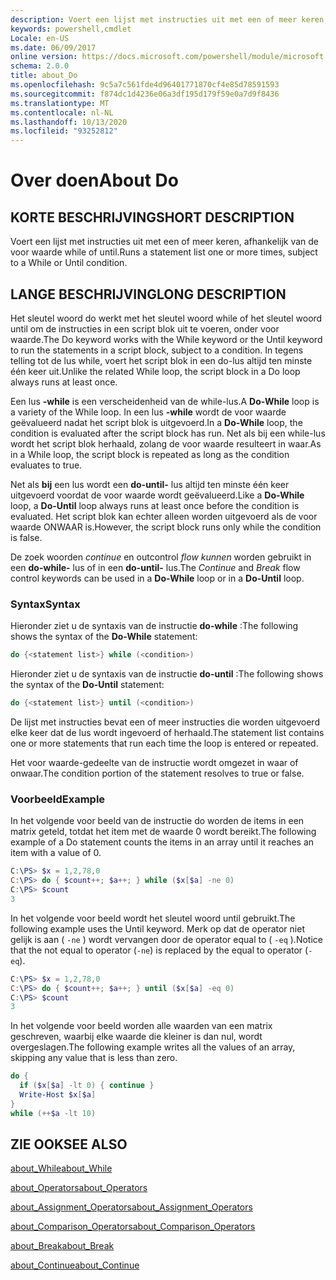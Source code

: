 ```yaml
---
description: Voert een lijst met instructies uit met een of meer keren, afhankelijk van de voor waarde while of until.
keywords: powershell,cmdlet
Locale: en-US
ms.date: 06/09/2017
online version: https://docs.microsoft.com/powershell/module/microsoft.powershell.core/about/about_do?view=powershell-5.1&WT.mc_id=ps-gethelp
schema: 2.0.0
title: about_Do
ms.openlocfilehash: 9c5a7c561fde4d96401771870cf4e85d78591593
ms.sourcegitcommit: f874dc1d4236e06a3df195d179f59e0a7d9f8436
ms.translationtype: MT
ms.contentlocale: nl-NL
ms.lasthandoff: 10/13/2020
ms.locfileid: "93252812"
---
```

# <a name="about-do"></a><span data-ttu-id="c5917-104">Over doen</span><span class="sxs-lookup"><span data-stu-id="c5917-104">About Do</span></span>

## <a name="short-description"></a><span data-ttu-id="c5917-105">KORTE BESCHRIJVING</span><span class="sxs-lookup"><span data-stu-id="c5917-105">SHORT DESCRIPTION</span></span>

<span data-ttu-id="c5917-106">Voert een lijst met instructies uit met een of meer keren, afhankelijk van de voor waarde while of until.</span><span class="sxs-lookup"><span data-stu-id="c5917-106">Runs a statement list one or more times, subject to a While or Until condition.</span></span>

## <a name="long-description"></a><span data-ttu-id="c5917-107">LANGE BESCHRIJVING</span><span class="sxs-lookup"><span data-stu-id="c5917-107">LONG DESCRIPTION</span></span>

<span data-ttu-id="c5917-108">Het sleutel woord do werkt met het sleutel woord while of het sleutel woord until om de instructies in een script blok uit te voeren, onder voor waarde.</span><span class="sxs-lookup"><span data-stu-id="c5917-108">The Do keyword works with the While keyword or the Until keyword to run the statements in a script block, subject to a condition.</span></span> <span data-ttu-id="c5917-109">In tegens telling tot de lus while, voert het script blok in een do-lus altijd ten minste één keer uit.</span><span class="sxs-lookup"><span data-stu-id="c5917-109">Unlike the related While loop, the script block in a Do loop always runs at least once.</span></span>

<span data-ttu-id="c5917-110">Een lus **-while** is een verscheidenheid van de while-lus.</span><span class="sxs-lookup"><span data-stu-id="c5917-110">A **Do-While** loop is a variety of the While loop.</span></span> <span data-ttu-id="c5917-111">In een lus **-while** wordt de voor waarde geëvalueerd nadat het script blok is uitgevoerd.</span><span class="sxs-lookup"><span data-stu-id="c5917-111">In a **Do-While** loop, the condition is evaluated after the script block has run.</span></span> <span data-ttu-id="c5917-112">Net als bij een while-lus wordt het script blok herhaald, zolang de voor waarde resulteert in waar.</span><span class="sxs-lookup"><span data-stu-id="c5917-112">As in a While loop, the script block is repeated as long as the condition evaluates to true.</span></span>

<span data-ttu-id="c5917-113">Net als **bij** een lus wordt een **do-until-** lus altijd ten minste één keer uitgevoerd voordat de voor waarde wordt geëvalueerd.</span><span class="sxs-lookup"><span data-stu-id="c5917-113">Like a **Do-While** loop, a **Do-Until** loop always runs at least once before the condition is evaluated.</span></span> <span data-ttu-id="c5917-114">Het script blok kan echter alleen worden uitgevoerd als de voor waarde ONWAAR is.</span><span class="sxs-lookup"><span data-stu-id="c5917-114">However, the script block runs only while the condition is false.</span></span>

<span data-ttu-id="c5917-115">De zoek woorden *continue* en outcontrol *flow kunnen* worden gebruikt in een **do-while-** lus of in een **do-until-** lus.</span><span class="sxs-lookup"><span data-stu-id="c5917-115">The *Continue* and *Break* flow control keywords can be used in a **Do-While** loop or in a **Do-Until** loop.</span></span>

### <a name="syntax"></a><span data-ttu-id="c5917-116">Syntax</span><span class="sxs-lookup"><span data-stu-id="c5917-116">Syntax</span></span>

<span data-ttu-id="c5917-117">Hieronder ziet u de syntaxis van de instructie **do-while** :</span><span class="sxs-lookup"><span data-stu-id="c5917-117">The following shows the syntax of the **Do-While** statement:</span></span>

```powershell
do {<statement list>} while (<condition>)
```

<span data-ttu-id="c5917-118">Hieronder ziet u de syntaxis van de instructie **do-until** :</span><span class="sxs-lookup"><span data-stu-id="c5917-118">The following shows the syntax of the **Do-Until** statement:</span></span>

```powershell
do {<statement list>} until (<condition>)
```

<span data-ttu-id="c5917-119">De lijst met instructies bevat een of meer instructies die worden uitgevoerd elke keer dat de lus wordt ingevoerd of herhaald.</span><span class="sxs-lookup"><span data-stu-id="c5917-119">The statement list contains one or more statements that run each time the loop is entered or repeated.</span></span>

<span data-ttu-id="c5917-120">Het voor waarde-gedeelte van de instructie wordt omgezet in waar of onwaar.</span><span class="sxs-lookup"><span data-stu-id="c5917-120">The condition portion of the statement resolves to true or false.</span></span>

### <a name="example"></a><span data-ttu-id="c5917-121">Voorbeeld</span><span class="sxs-lookup"><span data-stu-id="c5917-121">Example</span></span>

<span data-ttu-id="c5917-122">In het volgende voor beeld van de instructie do worden de items in een matrix geteld, totdat het item met de waarde 0 wordt bereikt.</span><span class="sxs-lookup"><span data-stu-id="c5917-122">The following example of a Do statement counts the items in an array until it reaches an item with a value of 0.</span></span>

```powershell
C:\PS> $x = 1,2,78,0
C:\PS> do { $count++; $a++; } while ($x[$a] -ne 0)
C:\PS> $count
3
```

<span data-ttu-id="c5917-123">In het volgende voor beeld wordt het sleutel woord until gebruikt.</span><span class="sxs-lookup"><span data-stu-id="c5917-123">The following example uses the Until keyword.</span></span> <span data-ttu-id="c5917-124">Merk op dat de operator niet gelijk is aan ( `-ne` ) wordt vervangen door de operator equal to ( `-eq` ).</span><span class="sxs-lookup"><span data-stu-id="c5917-124">Notice that the not equal to operator (`-ne`) is replaced by the equal to operator (`-eq`).</span></span>

```powershell
C:\PS> $x = 1,2,78,0
C:\PS> do { $count++; $a++; } until ($x[$a] -eq 0)
C:\PS> $count
3
```

<span data-ttu-id="c5917-125">In het volgende voor beeld worden alle waarden van een matrix geschreven, waarbij elke waarde die kleiner is dan nul, wordt overgeslagen.</span><span class="sxs-lookup"><span data-stu-id="c5917-125">The following example writes all the values of an array, skipping any value that is less than zero.</span></span>

```powershell
do {
  if ($x[$a] -lt 0) { continue }
  Write-Host $x[$a]
}
while (++$a -lt 10)
```

## <a name="see-also"></a><span data-ttu-id="c5917-126">ZIE OOK</span><span class="sxs-lookup"><span data-stu-id="c5917-126">SEE ALSO</span></span>

[<span data-ttu-id="c5917-127">about_While</span><span class="sxs-lookup"><span data-stu-id="c5917-127">about_While</span></span>](about_While.md)

[<span data-ttu-id="c5917-128">about_Operators</span><span class="sxs-lookup"><span data-stu-id="c5917-128">about_Operators</span></span>](about_Operators.md)

[<span data-ttu-id="c5917-129">about_Assignment_Operators</span><span class="sxs-lookup"><span data-stu-id="c5917-129">about_Assignment_Operators</span></span>](about_Assignment_Operators.md)

[<span data-ttu-id="c5917-130">about_Comparison_Operators</span><span class="sxs-lookup"><span data-stu-id="c5917-130">about_Comparison_Operators</span></span>](about_Comparison_Operators.md)

[<span data-ttu-id="c5917-131">about_Break</span><span class="sxs-lookup"><span data-stu-id="c5917-131">about_Break</span></span>](about_Break.md)

[<span data-ttu-id="c5917-132">about_Continue</span><span class="sxs-lookup"><span data-stu-id="c5917-132">about_Continue</span></span>](about_Continue.md)
